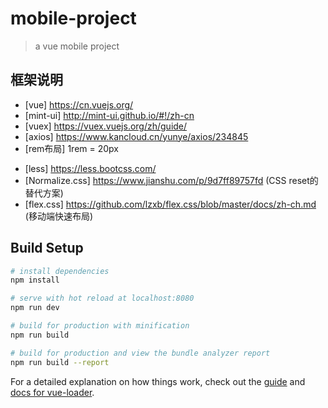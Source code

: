 # mobile-project

> a vue mobile project

## 框架说明
- [vue] https://cn.vuejs.org/
- [mint-ui] http://mint-ui.github.io/#!/zh-cn
- [vuex] https://vuex.vuejs.org/zh/guide/
- [axios] https://www.kancloud.cn/yunye/axios/234845
- [rem布局] 1rem = 20px
<!-- [rem布局] https://github.com/amfe/article/issues/17 (如设计图宽为375px,则设置1rem=37.5px) -->
- [less] https://less.bootcss.com/
- [Normalize.css] https://www.jianshu.com/p/9d7ff89757fd (CSS reset的替代方案)
- [flex.css] https://github.com/lzxb/flex.css/blob/master/docs/zh-ch.md (移动端快速布局)

## Build Setup

``` bash
# install dependencies
npm install

# serve with hot reload at localhost:8080
npm run dev

# build for production with minification
npm run build

# build for production and view the bundle analyzer report
npm run build --report
```

For a detailed explanation on how things work, check out the [guide](http://vuejs-templates.github.io/webpack/) and [docs for vue-loader](http://vuejs.github.io/vue-loader).
